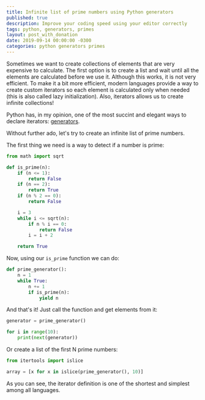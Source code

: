 ```yaml
---
title: Infinite list of prime numbers using Python generators
published: true
description: Improve your coding speed using your editor correctly
tags: python, generators, primes
layout: post_with_donation
date: 2019-09-14 00:00:00 -0300
categories: python generators primes
---
```


Sometimes we want to create collections of elements that are very expensive to calculate. The first option is to create a list and wait until all the elements are calculated before we use it. Although this works, it is not very efficient. To make it a bit more efficient, modern languages provide a way to create custom iterators so each element is calculated only when needed (this is also called lazy initialization). Also, iterators allows us to create infinite collections!

Python has, in my opinion, one of the most succint and elegant ways to declare iterators: [generators](https://wiki.python.org/moin/Generators).

Without further ado, let's try to create an infinite list of prime numbers.

The first thing we need is a way to detect if a number is prime:

```python
from math import sqrt

def is_prime(n):
    if (n <= 1):
        return False
    if (n == 2):
        return True
    if (n % 2 == 0):
        return False

    i = 3
    while i <= sqrt(n):
        if n % i == 0:
            return False
        i = i + 2

    return True
```

Now, using our `is_prime` function we can do:

```python
def prime_generator():
    n = 1
    while True:
        n += 1
        if is_prime(n):
            yield n
```

And that's it! Just call the function and get elements from it:

```python
generator = prime_generator()

for i in range(10):
    print(next(generator))
```

Or create a list of the first N prime numbers:

```python
from itertools import islice

array = [x for x in islice(prime_generator(), 10)]
```

As you can see, the iterator definition is one of the shortest and simplest among all languages.
